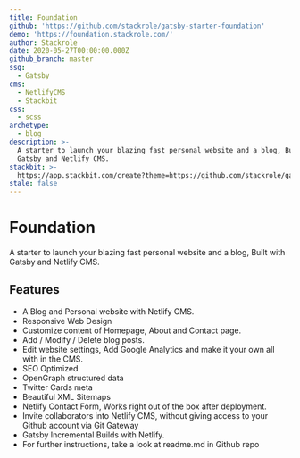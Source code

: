 ```yaml
---
title: Foundation
github: 'https://github.com/stackrole/gatsby-starter-foundation'
demo: 'https://foundation.stackrole.com/'
author: Stackrole
date: 2020-05-27T00:00:00.000Z
github_branch: master
ssg:
  - Gatsby
cms:
  - NetlifyCMS
  - Stackbit
css:
  - scss
archetype:
  - blog
description: >-
  A starter to launch your blazing fast personal website and a blog, Built with
  Gatsby and Netlify CMS.
stackbit: >-
  https://app.stackbit.com/create?theme=https://github.com/stackrole/gatsby-starter-foundation&ssg=gatsby&cms=netlifycms
stale: false
---
```


# Foundation
A starter to launch your blazing fast personal website and a blog, Built with Gatsby and Netlify CMS.

## Features
- A Blog and Personal website with Netlify CMS.
- Responsive Web Design
- Customize content of Homepage, About and Contact page.
- Add / Modify / Delete blog posts.
- Edit website settings, Add Google Analytics and make it your own all with in the CMS.
- SEO Optimized
- OpenGraph structured data
- Twitter Cards meta
- Beautiful XML Sitemaps
- Netlify Contact Form, Works right out of the box after deployment.
- Invite collaborators into Netlify CMS, without giving access to your Github account via Git Gateway
- Gatsby Incremental Builds with Netlify.
- For further instructions, take a look at readme.md in Github repo
